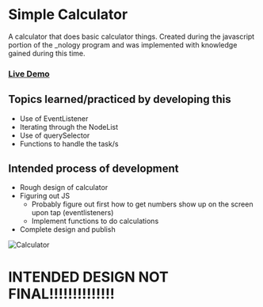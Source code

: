 # Simple Calculator

A calculator that does basic calculator things. Created during the javascript portion of the \_nology program and was implemented with knowledge gained during this time.

### [Live Demo]()

## Topics learned/practiced by developing this

-   Use of EventListener
-   Iterating through the NodeList
-   Use of querySelector
-   Functions to handle the task/s

## Intended process of development

-   Rough design of calculator
-   Figuring out JS
    -   Probably figure out first how to get numbers show up on the screen upon tap (eventlisteners)
    -   Implement functions to do calculations
-   Complete design and publish

![Calculator](https://i.gyazo.com/e840e9209adbc000cd5df36a040fa1f0.png)
# INTENDED DESIGN NOT FINAL!!!!!!!!!!!!!!

